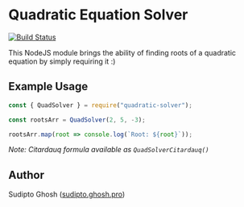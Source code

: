 # Quadratic Equation Solver

[![Build Status](https://ci.ghosh.pro/api/badges/sudipto/quadratic-solver/status.svg)](https://ci.ghosh.pro/sudipto/quadratic-solver)

This NodeJS module brings the ability of finding roots of a quadratic equation by simply requiring it :)

## Example Usage

```js
const { QuadSolver } = require("quadratic-solver");

const rootsArr = QuadSolver(2, 5, -3);

rootsArr.map(root => console.log(`Root: ${root}`));
```

_Note: Citardauq formula available as `QuadSolverCitardauq()`_

## Author

Sudipto Ghosh ([sudipto.ghosh.pro](https://sudipto.ghosh.pro))
